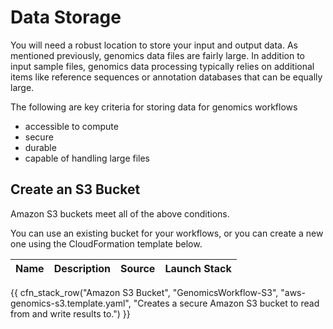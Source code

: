 # Data Storage

You will need a robust location to store your input and output data.  As mentioned
previously, genomics data files are fairly large.  In addition to input sample
files, genomics data processing typically relies on additional items like
reference sequences or annotation databases that can be equally large.

The following are key criteria for storing data for genomics workflows

* accessible to compute
* secure
* durable
* capable of handling large files

## Create an S3 Bucket

Amazon S3 buckets meet all of the above conditions.

You can use an existing bucket for your workflows, or you can create a new one using the CloudFormation template below.

| Name | Description | Source | Launch Stack |
| -- | -- | :--: | :--: |
{{ cfn_stack_row("Amazon S3 Bucket", "GenomicsWorkflow-S3", "aws-genomics-s3.template.yaml", "Creates a secure Amazon S3 bucket to read from and write results to.") }}
